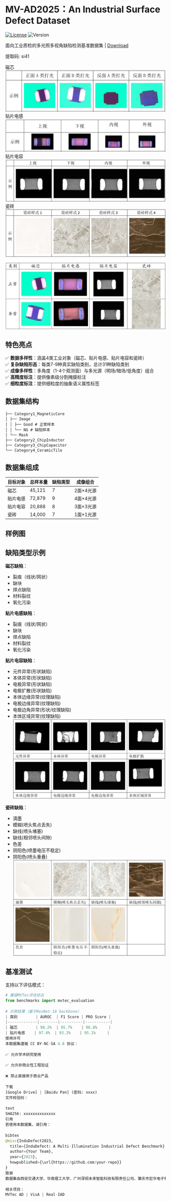 # MV-AD2025：An Industrial Surface Defect Dataset

[![License](https://img.shields.io/badge/License-CC_BY--NC--SA_4.0-lightgrey.svg)](https://creativecommons.org/licenses/by-nc-sa/4.0/)
![Version](https://img.shields.io/badge/Version-v1.0-blue)

面向工业质检的多光照多视角缺陷检测基准数据集 | [Download](#[https://pan.baidu.com/s/1C-7WtgGpwg992elSjtcWwg?pwd=si41])

提取码: si41 

磁芯
![Dataset Samples](figures/MagneticCore.jpg)
贴片电感
![Dataset Samples](figures/ChipInductor.jpg)
贴片电容
![Dataset Samples](figures/ChipCapacitor.jpg)
瓷砖
![Dataset Samples](figures/CeramicTile.jpg)

![Dataset Samples](figures/OKNGSample.jpg)

## 特色亮点
✅ **数据多样性**：涵盖4类工业对象（磁芯、贴片电感、贴片电容和瓷砖）  
✅ **复杂缺陷形态**：每类7-9种真实缺陷类别，总计31种缺陷类别  
✅ **成像多样性**：多角度（1-4个观测面）与多光源（明场/暗场/低角度）组合  
✅ **高精度标注**：提供像素级分割掩膜标注  
✅ **细粒度标注**：提供细粒度的抽象语义属性标签  

## 数据集结构

```InduDefect
├── Category1_MagneticCore
│ ├── Image
│ │ ├── Good # 正常样本
│ │ └── NG # 缺陷样本
│ └── Mask
├── Category2_ChipInductor
├── Category3_ChipCapacitor
└── Category4_CeramicTile
```

## 数据集组成
| 目标对象         | 总样本量 | 缺陷类型 | 成像组合  | 
|------------------|-----------|----------|-----------|
| 磁芯             | 45,121    | 7        | 2面×4光源 |
| 贴片电感         | 72,879    | 9        | 4面×4光源 |
| 贴片电容         | 20,888    | 8        | 3面×3光源 |
| 瓷砖             | 14,000    | 7        | 1面×1光源 |

## 样例图


## 缺陷类型示例
**磁芯缺陷**：
- 裂痕（线状/网状）
- 缺块
- 焊点缺陷
- 材料裂纹
- 氧化污染

**贴片电感缺陷**：
- 裂痕（线状/网状）
- 缺块
- 焊点缺陷
- 材料裂纹
- 氧化污染

**贴片电容缺陷**：
- 元件异常(形状缺陷)
- 本体异常(形状缺陷)
- 电极异常(形状缺陷)
- 电极扩散(形状缺陷)
- 本体边缘异常(纹理缺陷)
- 电极边缘异常(纹理缺陷)
- 电极边角异常(形状/纹理缺陷)
- 本体区域异常(纹理缺陷)
![Dataset Samples](figures/AD_ChipCapacitor.jpg)

**瓷砖缺陷**：
- 滴墨
- 模糊(喷头焦点丢失)
- 缺线(喷头堵塞)
- 缺线(相邻喷头间隙)
- 色差
- 阴阳色(喷墨电压不稳定)
- 阴阳色(喷头重叠)
![Dataset Samples](figures/AD_CeramicTile.jpg)

## 基准测试
支持以下评估模式：
```python
# 兼容MVTec评估协议
from benchmarks import mvtec_evaluation

# 示例结果（基于ResNet-18 backbone）
| 类别        | AUROC  | F1 Score | PRO Score |
|-------------|--------|----------|-----------|
| 磁芯        | 98.2%  | 95.7%    | 96.8%     |
| 贴片电感    | 97.4%  | 93.2%    | 95.1%     |
使用许可
本数据集遵循 CC BY-NC-SA 4.0 协议：

✅ 允许学术研究使用

✅ 允许非商业性工程验证

❌ 禁止直接用于商业产品

下载
[Google Drive] | [Baidu Pan] (密码: xxxx)
文件校验码：

text
SHA256: xxxxxxxxxxxxxx
引用
若使用本数据集，请引用：

bibtex
@misc{InduDefect2023,
  title={InduDefect: A Multi-Illumination Industrial Defect Benchmark},
  author={Your Team},
  year={2023},
  howpublished={\url{https://github.com/your-repo}}
}
致谢
数据集由西安交通大学、华南理工大学、广州深视未来智能科技有限责任公司、肇庆市宏华电子科技有限公司共同发布。

相关项目：
MVTec AD | VisA | Real-IAD
